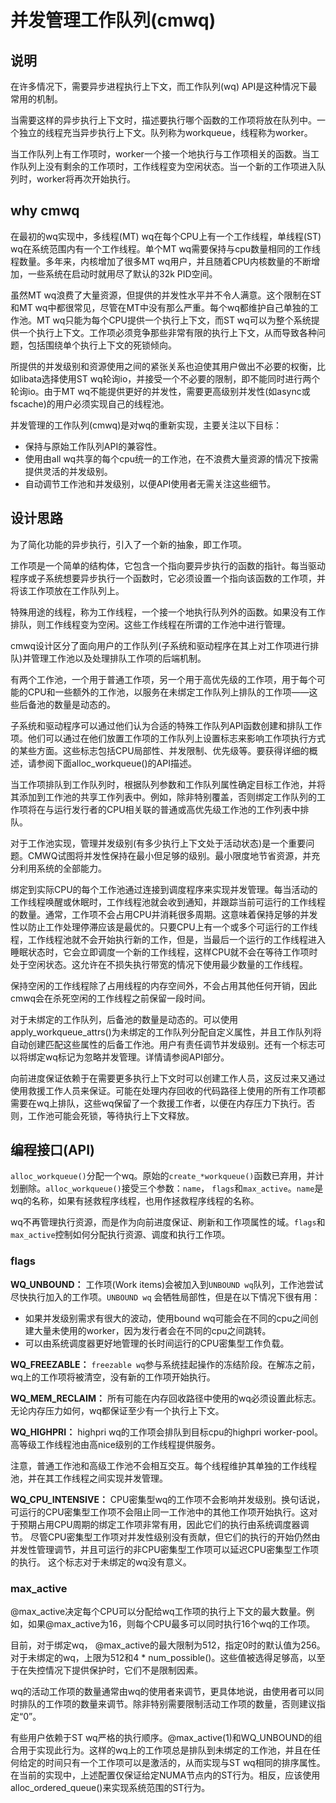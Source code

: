 # 并发管理工作队列(cmwq)

## 说明

在许多情况下，需要异步进程执行上下文，而工作队列(wq) API是这种情况下最常用的机制。

当需要这样的异步执行上下文时，描述要执行哪个函数的工作项将放在队列中。一个独立的线程充当异步执行上下文。队列称为workqueue，线程称为worker。

当工作队列上有工作项时，worker一个接一个地执行与工作项相关的函数。当工作队列上没有剩余的工作项时，工作线程变为空闲状态。当一个新的工作项进入队列时，worker将再次开始执行。

## why cmwq

在最初的wq实现中，多线程(MT) wq在每个CPU上有一个工作线程，单线程(ST) wq在系统范围内有一个工作线程。单个MT wq需要保持与cpu数量相同的工作线程数量。多年来，内核增加了很多MT wq用户，并且随着CPU内核数量的不断增加，一些系统在启动时就用尽了默认的32k PID空间。

虽然MT wq浪费了大量资源，但提供的并发性水平并不令人满意。这个限制在ST和MT wq中都很常见，尽管在MT中没有那么严重。每个wq都维护自己单独的工作池。MT wq只能为每个CPU提供一个执行上下文，而ST wq可以为整个系统提供一个执行上下文。工作项必须竞争那些非常有限的执行上下文，从而导致各种问题，包括围绕单个执行上下文的死锁倾向。

所提供的并发级别和资源使用之间的紧张关系也迫使其用户做出不必要的权衡，比如libata选择使用ST wq轮询io，并接受一个不必要的限制，即不能同时进行两个轮询io。由于MT wq不能提供更好的并发性，需要更高级别并发性(如async或fscache)的用户必须实现自己的线程池。

并发管理的工作队列(cmwq)是对wq的重新实现，主要关注以下目标：
- 保持与原始工作队列API的兼容性。
- 使用由all wq共享的每个cpu统一的工作池，在不浪费大量资源的情况下按需提供灵活的并发级别。
- 自动调节工作池和并发级别，以便API使用者无需关注这些细节。

## 设计思路

为了简化功能的异步执行，引入了一个新的抽象，即工作项。

工作项是一个简单的结构体，它包含一个指向要异步执行的函数的指针。每当驱动程序或子系统想要异步执行一个函数时，它必须设置一个指向该函数的工作项，并将该工作项放在工作队列上。

特殊用途的线程，称为工作线程，一个接一个地执行队列外的函数。如果没有工作排队，则工作线程变为空闲。这些工作线程在所谓的工作池中进行管理。

cmwq设计区分了面向用户的工作队列(子系统和驱动程序在其上对工作项进行排队)并管理工作池以及处理排队工作项的后端机制。

有两个工作池，一个用于普通工作项，另一个用于高优先级的工作项，用于每个可能的CPU和一些额外的工作池，以服务在未绑定工作队列上排队的工作项——这些后备池的数量是动态的。

子系统和驱动程序可以通过他们认为合适的特殊工作队列API函数创建和排队工作项。他们可以通过在他们放置工作项的工作队列上设置标志来影响工作项执行方式的某些方面。这些标志包括CPU局部性、并发限制、优先级等。要获得详细的概述，请参阅下面alloc_workqueue()的API描述。

当工作项排队到工作队列时，根据队列参数和工作队列属性确定目标工作池，并将其添加到工作池的共享工作列表中。例如，除非特别覆盖，否则绑定工作队列的工作项将在与运行发行者的CPU相关联的普通或高优先级工作池的工作列表中排队。

对于工作池实现，管理并发级别(有多少执行上下文处于活动状态)是一个重要问题。CMWQ试图将并发性保持在最小但足够的级别。最小限度地节省资源，并充分利用系统的全部能力。

绑定到实际CPU的每个工作池通过连接到调度程序来实现并发管理。每当活动的工作线程唤醒或休眠时，工作线程池就会收到通知，并跟踪当前可运行的工作线程的数量。通常，工作项不会占用CPU并消耗很多周期。这意味着保持足够的并发性以防止工作处理停滞应该是最优的。只要CPU上有一个或多个可运行的工作线程，工作线程池就不会开始执行新的工作，但是，当最后一个运行的工作线程进入睡眠状态时，它会立即调度一个新的工作线程，这样CPU就不会在等待工作项时处于空闲状态。这允许在不损失执行带宽的情况下使用最少数量的工作线程。

保持空闲的工作线程除了占用线程的内存空间外，不会占用其他任何开销，因此cmwq会在杀死空闲的工作线程之前保留一段时间。

对于未绑定的工作队列，后备池的数量是动态的。可以使用apply_workqueue_attrs()为未绑定的工作队列分配自定义属性，并且工作队列将自动创建匹配这些属性的后备工作池。用户有责任调节并发级别。还有一个标志可以将绑定wq标记为忽略并发管理。详情请参阅API部分。

向前进度保证依赖于在需要更多执行上下文时可以创建工作人员，这反过来又通过使用救援工作人员来保证。可能在处理内存回收的代码路径上使用的所有工作项都需要在wq上排队，这些wq保留了一个救援工作者，以便在内存压力下执行。否则，工作池可能会死锁，等待执行上下文释放。

## 编程接口(API)

`alloc_workqueue()`分配一个wq。原始的`create_*workqueue()`函数已弃用，并计划删除。`alloc_workqueue()`接受三个参数：`name`， `flags`和`max_active`。`name`是wq的名称，如果有拯救程序线程，也用作拯救程序线程的名称。

wq不再管理执行资源，而是作为向前进度保证、刷新和工作项属性的域。`flags`和`max_active`控制如何分配执行资源、调度和执行工作项。

### flags

**WQ_UNBOUND：**
工作项(Work items)会被加入到`UNBOUND wq`队列，工作池尝试尽快执行加入的工作项。`UNBOUND wq` 会牺牲局部性，但是在以下情况下很有用：
- 如果并发级别需求有很大的波动，使用bound wq可能会在不同的cpu之间创建大量未使用的worker，因为发行者会在不同的cpu之间跳转。
- 可以由系统调度器更好地管理的长时间运行的CPU密集型工作负载。

**WQ_FREEZABLE：**
`freezable wq`参与系统挂起操作的冻结阶段。在解冻之前，wq上的工作项将被清空，没有新的工作项开始执行。

**WQ_MEM_RECLAIM：**
所有可能在内存回收路径中使用的wq必须设置此标志。无论内存压力如何，wq都保证至少有一个执行上下文。

**WQ_HIGHPRI：**
highpri wq的工作项会排队到目标cpu的highpri worker-pool。高等级工作线程池由高nice级别的工作线程提供服务。

注意，普通工作池和高级工作池不会相互交互。每个线程维护其单独的工作线程池，并在其工作线程之间实现并发管理。

**WQ_CPU_INTENSIVE：**
CPU密集型wq的工作项不会影响并发级别。换句话说，可运行的CPU密集型工作项不会阻止同一工作池中的其他工作项开始执行。这对于预期占用CPU周期的绑定工作项非常有用，因此它们的执行由系统调度器调节。
尽管CPU密集型工作项对并发性级别没有贡献，但它们的执行的开始仍然由并发性管理调节，并且可运行的非CPU密集型工作项可以延迟CPU密集型工作项的执行。
这个标志对于未绑定的wq没有意义。

### max_active

@max_active决定每个CPU可以分配给wq工作项的执行上下文的最大数量。例如，如果@max_active为16，则每个CPU最多可以同时执行16个wq的工作项。

目前，对于绑定wq， @max_active的最大限制为512，指定0时的默认值为256。对于未绑定的wq，上限为512和4 * num_possible()。这些值被选得足够高，以至于在失控情况下提供保护时，它们不是限制因素。

wq的活动工作项的数量通常由wq的使用者来调节，更具体地说，由使用者可以同时排队的工作项的数量来调节。除非特别需要限制活动工作项的数量，否则建议指定“0”。

有些用户依赖于ST wq严格的执行顺序。@max_active(1)和WQ_UNBOUND的组合用于实现此行为。这样的wq上的工作项总是排队到未绑定的工作池，并且在任何给定的时间只有一个工作项可以是激活的，从而实现与ST wq相同的排序属性。
在当前的实现中，上述配置仅保证给定NUMA节点内的ST行为。相反，应该使用alloc_ordered_queue()来实现系统范围的ST行为。
